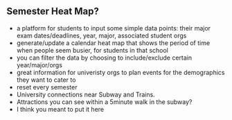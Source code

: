 ## Semester Heat Map?

- a platform for students to input some simple data points: their major exam dates/deadlines, year, major, associated student orgs
- generate/update a calendar heat map that shows the period of time when people seem busier, for students in that school
- you can filter the data by choosing to include/exclude certain year/major/orgs
- great information for univeristy orgs to plan events for the demographics they want to cater to
- reset every semester
- University connections near Subway and Trains. 
- Attractions you can see within a 5minute walk in the subway? 
- I think you meant to put it here 
